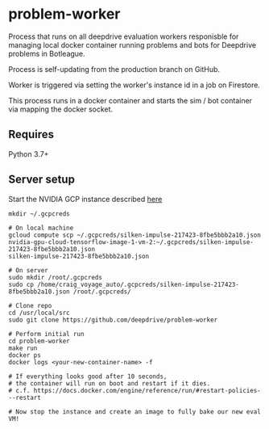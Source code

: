 # problem-worker

Process that runs on all deepdrive evaluation workers responisble for managing local docker container running problems and bots for Deepdrive problems in Botleague.

Process is self-updating from the production branch on GitHub.

Worker is triggered via setting the worker's instance id in a job on Firestore.

This process runs in a docker container and starts the sim / bot container via mapping the docker socket.

## Requires 

Python 3.7+

## Server setup

Start the NVIDIA GCP instance described [here](https://github.com/deepdrive/problem-endpoint/blob/6872b8df4a9a545918f5adbbd2be41d4dc6fcc57/create-deepdrive-eval-instance.http)

```
mkdir ~/.gcpcreds

# On local machine
gcloud compute scp ~/.gcpcreds/silken-impulse-217423-8fbe5bbb2a10.json nvidia-gpu-cloud-tensorflow-image-1-vm-2:~/.gcpcreds/silken-impulse-217423-8fbe5bbb2a10.json
silken-impulse-217423-8fbe5bbb2a10.json

# On server
sudo mkdir /root/.gcpcreds
sudo cp /home/craig_voyage_auto/.gcpcreds/silken-impulse-217423-8fbe5bbb2a10.json /root/.gcpcreds/

# Clone repo
cd /usr/local/src
sudo git clone https://github.com/deepdrive/problem-worker 

# Perform initial run
cd problem-worker
make run
docker ps
docker logs <your-new-container-name> -f

# If everything looks good after 10 seconds, 
# the container will run on boot and restart if it dies.
# c.f. https://docs.docker.com/engine/reference/run/#restart-policies---restart

# Now stop the instance and create an image to fully bake our new eval VM!
```
